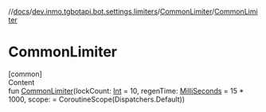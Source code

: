 //[docs](../../../index.md)/[dev.inmo.tgbotapi.bot.settings.limiters](../index.md)/[CommonLimiter](index.md)/[CommonLimiter](-common-limiter.md)



# CommonLimiter  
[common]  
Content  
fun [CommonLimiter](-common-limiter.md)(lockCount: [Int](https://kotlinlang.org/api/latest/jvm/stdlib/kotlin/-int/index.html) = 10, regenTime: [MilliSeconds](../../dev.inmo.tgbotapi.types/index.md#%5Bdev.inmo.tgbotapi.types%2FMilliSeconds%2F%2F%2FPointingToDeclaration%2F%5D%2FClasslikes%2F625018081) = 15 * 1000, scope:  = CoroutineScope(Dispatchers.Default))  



